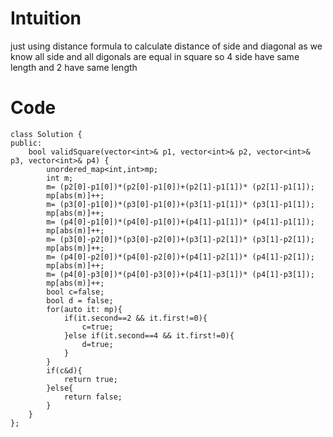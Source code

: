 # Intuition
just using distance formula to calculate distance of side and diagonal
as we know all side and all digonals are equal in square so 4 side have same length and 2 have same length

# Code
```
class Solution {
public:
    bool validSquare(vector<int>& p1, vector<int>& p2, vector<int>& p3, vector<int>& p4) {
        unordered_map<int,int>mp;
        int m;
        m= (p2[0]-p1[0])*(p2[0]-p1[0])+(p2[1]-p1[1])* (p2[1]-p1[1]);
        mp[abs(m)]++;
        m= (p3[0]-p1[0])*(p3[0]-p1[0])+(p3[1]-p1[1])* (p3[1]-p1[1]);
        mp[abs(m)]++;
        m= (p4[0]-p1[0])*(p4[0]-p1[0])+(p4[1]-p1[1])* (p4[1]-p1[1]);
        mp[abs(m)]++;
        m= (p3[0]-p2[0])*(p3[0]-p2[0])+(p3[1]-p2[1])* (p3[1]-p2[1]);
        mp[abs(m)]++;
        m= (p4[0]-p2[0])*(p4[0]-p2[0])+(p4[1]-p2[1])* (p4[1]-p2[1]);
        mp[abs(m)]++;
        m= (p4[0]-p3[0])*(p4[0]-p3[0])+(p4[1]-p3[1])* (p4[1]-p3[1]);
        mp[abs(m)]++;
        bool c=false;
        bool d = false;
        for(auto it: mp){
            if(it.second==2 && it.first!=0){
                c=true;
            }else if(it.second==4 && it.first!=0){
                d=true;
            }
        }
        if(c&d){
            return true;
        }else{
            return false;
        }
    }
};
```
